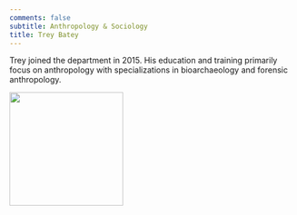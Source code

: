 ```yaml
---
comments: false
subtitle: Anthropology & Sociology
title: Trey Batey
---
```


Trey joined the department in 2015. His education and training primarily focus on anthropology with specializations in bioarchaeology and forensic anthropology.

[](https://lh3.googleusercontent.com/sqolCo8QJgriZCZesGlW6AdtlqPzYz2Ih-ep-feUz86VgWmokrC8vXoterKYc-uc4nnh6MNrbeNJI9OfKWk_UAMGxxq76CRlEVSt8Ry7vuWm-44SVZ9953B-nZPyz44aFH4p5rZ5XYT6eyfYP03oucag6HL6pe91jyvL6LDtjoRMnTYQNlmoiricxRlb-3Vov81MWzI7OE-sKhawGmPTvOboYo-z_YPagnJ3COF91LCI3FDRHiHR9FkvZ9lYMQcgbuPgsFdhnQpBnCY1XZGIYF9h8YfH2G2KxCE4_pybGkzfHw8Vi2wvuzFcn5LDACLLB4BnpSA5lDZw_eJ9judOPkSvSKgxMaRPd8-Q4OpBLylXkgXTOWIyvrrvlMOjGIhHq6m385mMbPx0sXuZSNpwDycSShEWv3_LmnZlMlMzvSBtBNSZaZyv8S58Qx8bwrz2S9_8HF1zB-63nlXcbgI63UDKhyePd3n_eXqfD9-bvbc8mhf1_bivmo2R8ZZUj2HOYgdRHqSWKLlEkyvybCDJm6XC7-5eFzxL84hq4IZITmn1Jh8oa8XAkqKbPfgbYW1Spla6uUVsSsJTYTXEHkMmzAcXSfRvkYnkJ8rRXMXDa4B6us1fuRPjoXTNSf5HoZjf1YY3VrDcbwPx-kCspVzTrL8Ys8afFLekNELyyj71Jvm6R-rJovBsHN4mxwzAiA=w465-h526-no?authuser=0)

<img src="https://lh3.googleusercontent.com/sqolCo8QJgriZCZesGlW6AdtlqPzYz2Ih-ep-feUz86VgWmokrC8vXoterKYc-uc4nnh6MNrbeNJI9OfKWk_UAMGxxq76CRlEVSt8Ry7vuWm-44SVZ9953B-nZPyz44aFH4p5rZ5XYT6eyfYP03oucag6HL6pe91jyvL6LDtjoRMnTYQNlmoiricxRlb-3Vov81MWzI7OE-sKhawGmPTvOboYo-z_YPagnJ3COF91LCI3FDRHiHR9FkvZ9lYMQcgbuPgsFdhnQpBnCY1XZGIYF9h8YfH2G2KxCE4_pybGkzfHw8Vi2wvuzFcn5LDACLLB4BnpSA5lDZw_eJ9judOPkSvSKgxMaRPd8-Q4OpBLylXkgXTOWIyvrrvlMOjGIhHq6m385mMbPx0sXuZSNpwDycSShEWv3_LmnZlMlMzvSBtBNSZaZyv8S58Qx8bwrz2S9_8HF1zB-63nlXcbgI63UDKhyePd3n_eXqfD9-bvbc8mhf1_bivmo2R8ZZUj2HOYgdRHqSWKLlEkyvybCDJm6XC7-5eFzxL84hq4IZITmn1Jh8oa8XAkqKbPfgbYW1Spla6uUVsSsJTYTXEHkMmzAcXSfRvkYnkJ8rRXMXDa4B6us1fuRPjoXTNSf5HoZjf1YY3VrDcbwPx-kCspVzTrL8Ys8afFLekNELyyj71Jvm6R-rJovBsHN4mxwzAiA=w465-h526-no?authuser=0" width="200"/>

